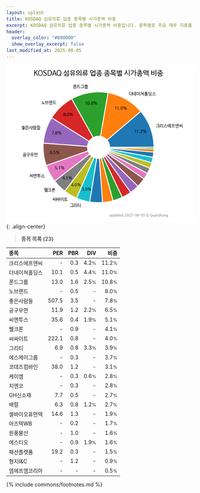 ```yaml
---
layout: splash
title: KOSDAQ 섬유의류 업종 종목별 시가총액 비중
excerpt: KOSDAQ 섬유의류 업종 종목별 시가총액 비중입니다. 종목별로 주요 재무 지표를 함께 표시합니다.
header:
  overlay_color: "#800000"
  show_overlay_excerpt: false
last_modified_at: 2025-08-05
---
```



![KOSDAQ 섬유의류 업종 종목별 시가총액 비중](/stats/sector/images/kosdaq_업종_섬유의류_종목.png){: .align-center}


> **종목 목록 (23)**<a id="list"></a>

| **종목** | **PER** | **PBR** | **DIV** | **비중** |
| :------- | ------: | ------: | ------: | -------: |
| 크리스에프앤씨 | - | 0.3 | 4.2<small>%</small> | 11.2<small>%</small> |
| 더네이쳐홀딩스 | 10.1 | 0.5 | 4.4<small>%</small> | 11.0<small>%</small> |
| 폰드그룹 | 13.0 | 1.6 | 2.5<small>%</small> | 10.8<small>%</small> |
| 노브랜드 | - | 0.5 | - | 8.0<small>%</small> |
| 좋은사람들 | 507.5 | 3.5 | - | 7.8<small>%</small> |
| 공구우먼 | 11.9 | 1.2 | 2.2<small>%</small> | 6.5<small>%</small> |
| 씨앤투스 | 35.6 | 0.4 | 1.9<small>%</small> | 5.1<small>%</small> |
| 웰크론 | - | 0.9 | - | 4.1<small>%</small> |
| 씨싸이트 | 222.1 | 0.8 | - | 4.0<small>%</small> |
| 그리티 | 6.9 | 0.8 | 3.3<small>%</small> | 3.9<small>%</small> |
| 에스제이그룹 | - | 0.3 | - | 3.7<small>%</small> |
| 코데즈컴바인 | 38.0 | 1.2 | - | 3.1<small>%</small> |
| 케이엠 | - | 0.3 | 0.6<small>%</small> | 2.8<small>%</small> |
| 지엔코 | - | 0.3 | - | 2.8<small>%</small> |
| GH신소재 | 7.7 | 0.5 | - | 2.7<small>%</small> |
| 배럴 | 6.3 | 0.8 | 1.2<small>%</small> | 2.7<small>%</small> |
| 셀바이오휴먼텍 | 14.6 | 1.3 | - | 1.9<small>%</small> |
| 아즈텍WB | - | 0.2 | - | 1.7<small>%</small> |
| 원풍물산 | - | 1.0 | - | 1.6<small>%</small> |
| 에스티오 | - | 0.9 | 1.9<small>%</small> | 1.6<small>%</small> |
| 패션플랫폼 | 19.2 | 0.3 | - | 1.5<small>%</small> |
| 형지I&C | - | 1.2 | - | 0.9<small>%</small> |
| 엠에프엠코리아 | - | - | - | 0.5<small>%</small> |

{% include commons/footnotes.md %}